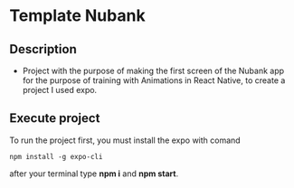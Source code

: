 # Template Nubank

## Description

- Project with the purpose of making the first screen of the Nubank app for the purpose of training with Animations in React Native, to create a project I used expo.


## Execute project

To run the project first, you must install the expo with comand

```npm install -g expo-cli```

after your terminal type <b>npm i</b> and <b>npm start</b>.
